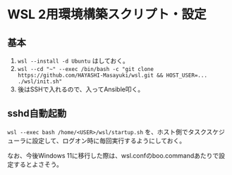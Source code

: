 # WSL 2用環境構築スクリプト・設定

## 基本

1. `wsl --install -d Ubuntu` はしておく。
2. `wsl --cd "~" --exec /bin/bash -c "git clone https://github.com/HAYASHI-Masayuki/wsl.git && HOST_USER=... ./wsl/init.sh"`
3. 後はSSHで入れるので、入ってAnsible叩く。


## sshd自動起動

`wsl --exec bash /home/<USER>/wsl/startup.sh` を、ホスト側でタスクスケジューラに設定して、ログオン時に毎回実行するようにしておく。

なお、今後Windows 11に移行した際は、wsl.confのboo.commandあたりで設定するとよさそう。
